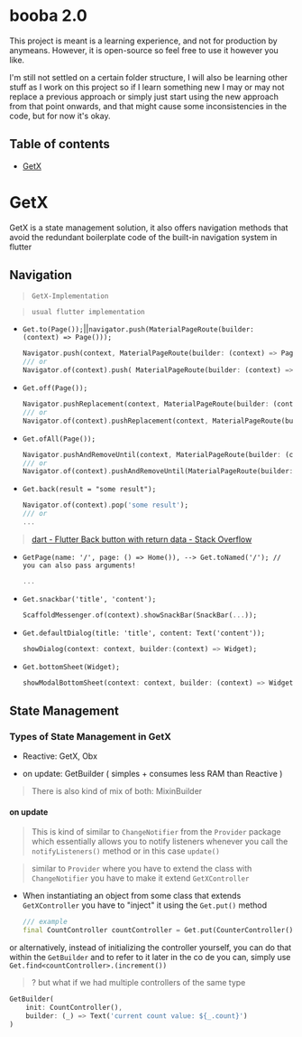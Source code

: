 # booba 2.0

This project is meant is a learning experience, and not for production by anymeans. However, it is open-source so feel free to use it however you like.

I'm still not settled on a certain folder structure, I will also be learning other stuff as I work on this project so if I learn something new I may or may not replace a previous approach or simply just start using the new approach from that point onwards, and that might cause some inconsistencies in the code, but for now it's okay.

## Table of contents

- [GetX](#getx)

# GetX

GetX is a state management solution, it also offers navigation methods that avoid the redundant boilerplate code of the built-in navigation system in flutter

## Navigation

> `GetX-Implementation`

> ```dart
> usual flutter implementation
> ```

- `Get.to(Page());`||`navigator.push(MaterialPageRoute(builder: (context) => Page()));`
  
  ```dart
  Navigator.push(context, MaterialPageRoute(builder: (context) => Page()));
  /// or 
  Navigator.of(context).push( MaterialPageRoute(builder: (context) => Page()));
  ```
  
- `Get.off(Page());`
  
  ```dart
  Navigator.pushReplacement(context, MaterialPageRoute(builder: (context) => Page()));
  /// or
  Navigator.of(context).pushReplacement(context, MaterialPageRoute(builder: (context) => Page()));
  ```
  
- `Get.ofAll(Page());`
  
  ```dart
  Navigator.pushAndRemoveUntil(context, MaterialPageRoute(builder: (context) => Page()), (route) => false);
  /// or
  Navigator.of(context).pushAndRemoveUntil(MaterialPageRoute(builder: (context) => Page()), (route) => false);
  ```
  
- `Get.back(result = "some result");`
  
  ```dart
  Navigator.of(context).pop('some result');
  /// or
  ...
  ```
  

> [dart - Flutter Back button with return data - Stack Overflow](https://stackoverflow.com/questions/51927885/flutter-back-button-with-return-data#:~:text=To%20return%20data%20to%20the,the%20Future%20in%20the%20SelectionButton.)

- `GetPage(name: '/', page: () => Home()), --> Get.toNamed('/'); // you can also pass arguments!`
  
  ```dart
  ...
  ```
  
- `Get.snackbar('title', 'content');`
  
  ```dart
  ScaffoldMessenger.of(context).showSnackBar(SnackBar(...));
  ```
  
- `Get.defaultDialog(title: 'title', content: Text('content'));`
  
  ```dart
  showDialog(context: context, builder:(context) => Widget);
  ```
  
- `Get.bottomSheet(Widget);`
  
  ```dart
  showModalBottomSheet(context: context, builder: (context) => Widget);
  ```
  

## State Management

### Types of State Management in GetX

- Reactive: GetX, Obx
  
- on update: GetBuilder ( simples + consumes less RAM than Reactive )
  

> There is also kind of mix of both: MixinBuilder

#### on update

> This is kind of similar to `ChangeNotifier` from the `Provider` package which essentially allows you to notify listeners whenever you call the `notifyListeners()` method or in this case `update()`

> similar to `Provider` where you have to extend the class with `ChangeNotifier` you have to make it extend `GetXController`

- When instantiating an object from some class that extends `GetXController` you have to "inject" it using the `Get.put()` method
  
  ```dart
  /// example
  final CountController countController = Get.put(CounterController());
  ```
  

or alternatively, instead of initializing the controller yourself, you can do that within the `GetBuilder` and to refer to it later in the co de you can, simply use `Get.find<countController>.(increment())`

> ? but what if we had multiple controllers of the same type

```dart
GetBuilder(
    init: CountController(),
    builder: (_) => Text('current count value: ${_.count}')
)
```
